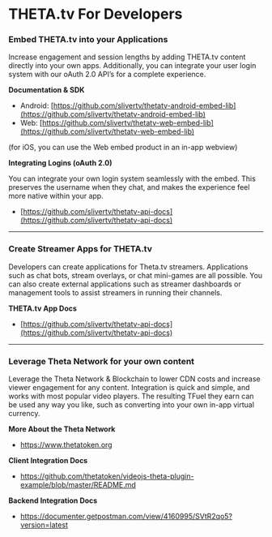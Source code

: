 # THETA.tv For Developers

  
  

### Embed THETA.tv into your Applications

Increase engagement and session lengths by adding THETA.tv content directly into your own apps. Additionally, you can integrate your user login system with our oAuth 2.0 API’s for a complete experience.
  
**Documentation & SDK**
* Android: [https://github.com/slivertv/thetatv-android-embed-lib](https://github.com/slivertv/thetatv-android-embed-lib)
* Web: [https://github.com/slivertv/thetatv-web-embed-lib](https://github.com/slivertv/thetatv-web-embed-lib)

(for iOS, you can use the Web embed product in an in-app webview)

**Integrating Logins (oAuth 2.0)**

You can integrate your own login system seamlessly with the embed. This preserves the username when they chat, and makes the experience feel more native within your app. 
* [https://github.com/slivertv/thetatv-api-docs](https://github.com/slivertv/thetatv-api-docs)


-----


### Create Streamer Apps for THETA.tv
Developers can create applications for Theta.tv streamers. Applications such as chat bots, stream overlays, or chat mini-games are all possible. You can also create external applications such as streamer dashboards or management tools to assist streamers in running their channels.

**THETA.tv App Docs**
* [https://github.com/slivertv/thetatv-api-docs](https://github.com/slivertv/thetatv-api-docs)


-----


### Leverage Theta Network for your own content
Leverage the Theta Network & Blockchain to lower CDN costs and increase viewer engagement for any content. Integration is quick and simple, and works with most popular video players. The resulting TFuel they earn can be used any way you like, such as converting into your own in-app virtual currency. 

**More About the Theta Network**
* https://www.thetatoken.org

**Client Integration Docs**
* https://github.com/thetatoken/videojs-theta-plugin-example/blob/master/README.md

**Backend Integration Docs**
* https://documenter.getpostman.com/view/4160995/SVtR2qo5?version=latest
